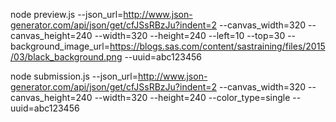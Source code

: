 node preview.js --json_url=http://www.json-generator.com/api/json/get/cfJSsRBzJu?indent=2 --canvas_width=320  --canvas_height=240 --width=320  --height=240 --left=10 --top=30 --background_image_url=https://blogs.sas.com/content/sastraining/files/2015/03/black_background.png --uuid=abc123456

node submission.js --json_url=http://www.json-generator.com/api/json/get/cfJSsRBzJu?indent=2 --canvas_width=320  --canvas_height=240 --width=320  --height=240 --color_type=single --uuid=abc123456